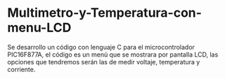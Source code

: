 # Multimetro-y-Temperatura-con-menu-LCD
Se desarrollo un código con lenguaje C para el microcontrolador PIC16F877A, el código es un menú que se mostrara por pantalla LCD, las opciones que tendremos serán las de medir voltaje, temperatura y corriente. 
